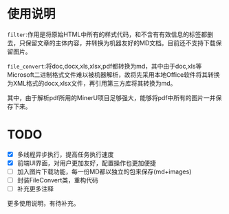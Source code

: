 # 使用说明

`filter`:作用是将原始HTML中所有的样式代码，和不含有有效信息的标签都删去，只保留文章的主体内容，并转换为机器友好的MD文档。目前还不支持下载保留图片。

`file_convert`:将doc,docx,xls,xlsx,pdf都转换为md，其中由于doc,xls等Microsoft二进制格式文件难以被机器解析，故将先采用本地Office软件将其转换为XML格式的docx,xlsx文件，再引用第三方库将其转换为md。

其中，由于解析pdf所用的MinerU项目足够强大，能够将pdf中所有的图片一并保存下来。

# TODO
- [x] 多线程异步执行，提高任务执行速度
- [x] 前端UI界面，对用户更加友好，配置操作也更加便捷
- [ ] 加入图片下载功能，每一份MD都以独立的包来保存(md+images)
- [ ] 封装FileConvert类，重构代码
- [ ] 补充更多注释

更多使用说明，有待补充。